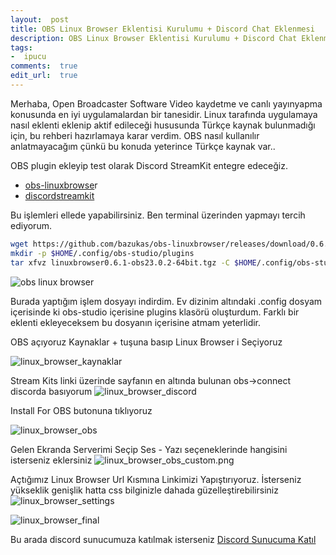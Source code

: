 ```yaml
---
layout:  post
title: OBS Linux Browser Eklentisi Kurulumu + Discord Chat Eklenmesi
description: OBS Linux Browser Eklentisi Kurulumu + Discord Chat Eklenmesi
tags:
-  ipucu
comments:  true
edit_url:  true
---
```


Merhaba, Open Broadcaster Software Video kaydetme ve canlı yayınyapma konusunda en iyi uygulamalardan bir tanesidir. Linux tarafında uygulamaya nasıl eklenti eklenip aktif edileceği hususunda Türkçe kaynak bulunmadığı için, bu rehberi hazırlamaya karar verdim. OBS nasıl kullanılır anlatmayacağım çünkü bu konuda yeterince Türkçe kaynak var..

OBS plugin ekleyip test olarak Discord StreamKit entegre edeceğiz.

-   [obs-linuxbrowse](https://github.com/bazukas/obs-linuxbrowser/releases)r
-   [discordstreamkit](https://discordapp.com/streamkit)

Bu işlemleri ellede yapabilirsiniz. Ben terminal üzerinden yapmayı tercih ediyorum.

```sh
wget https://github.com/bazukas/obs-linuxbrowser/releases/download/0.6.1/linuxbrowser0.6.1-obs23.0.2-64bit.tgz
mkdir -p $HOME/.config/obs-studio/plugins
tar xfvz linuxbrowser0.6.1-obs23.0.2-64bit.tgz -C $HOME/.config/obs-studio/plugins/
```

![obs linux browser](https://raw.githubusercontent.com/yuceltoluyag/yuceltoluyag.github.io/master/uploads/linux_browser.png)

Burada yaptığım işlem dosyayı indirdim. Ev dizinim altındaki .config dosyam içerisinde ki obs-studio içerisine plugins klasörü oluşturdum. Farklı bir eklenti ekleyeceksem bu dosyanın içerisine atmam yeterlidir.

OBS açıyoruz Kaynaklar + tuşuna basıp Linux Browser i Seçiyoruz

![linux_browser_kaynaklar](https://raw.githubusercontent.com/yuceltoluyag/yuceltoluyag.github.io/master/uploads/linux_browser_kaynaklar.png)

Stream Kits linki üzerinde sayfanın en altında bulunan obs->connect discorda basıyorum
![linux_browser_discord](https://raw.githubusercontent.com/yuceltoluyag/yuceltoluyag.github.io/master/uploads/linux_browser_discord.png)

Install For OBS butonuna tıklıyoruz

![linux_browser_obs](https://raw.githubusercontent.com/yuceltoluyag/yuceltoluyag.github.io/master/uploads/linux_browser_obs.png)

Gelen Ekranda Serverimi Seçip Ses - Yazı seçeneklerinde hangisini isterseniz eklersiniz
![linux_browser_obs_custom.png](https://raw.githubusercontent.com/yuceltoluyag/yuceltoluyag.github.io/master/uploads/linux_browser_obs_custom.png)

Açtığımız Linux Browser Url Kısmına Linkimizi Yapıştırıyoruz. İsterseniz yükseklik genişlik hatta css bilginizle dahada güzelleştirebilirsiniz
![linux_browser_settings](https://raw.githubusercontent.com/yuceltoluyag/yuceltoluyag.github.io/master/uploads/linux_browser_settings.png)


![linux_browser_final](https://raw.githubusercontent.com/yuceltoluyag/yuceltoluyag.github.io/master/uploads/linux_browser_final.png)

Bu arada discord sunucumuza katılmak isterseniz [Discord Sunucuma Katıl](https://discordapp.com/invite/da3Su8s)
